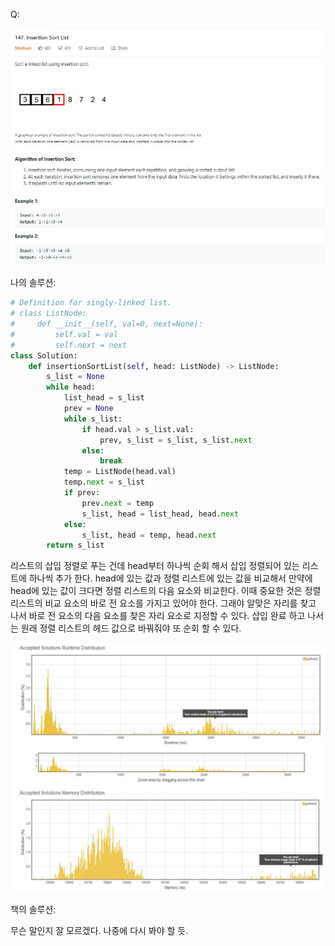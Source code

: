 Q:

![](./Figure/147(1).JPG)



나의 솔루션:

```python 
# Definition for singly-linked list.
# class ListNode:
#     def __init__(self, val=0, next=None):
#         self.val = val
#         self.next = next
class Solution:
    def insertionSortList(self, head: ListNode) -> ListNode:
        s_list = None
        while head:
            list_head = s_list
            prev = None
            while s_list:
                if head.val > s_list.val:
                    prev, s_list = s_list, s_list.next
                else:
                    break
            temp = ListNode(head.val)
            temp.next = s_list
            if prev:
                prev.next = temp
                s_list, head = list_head, head.next
            else:
                s_list, head = temp, head.next
        return s_list
```

리스트의 삽입 정렬로 푸는 건데 head부터 하나씩 순회 해서 삽입 정렬되어 있는 리스트에 하나씩 추가 한다. head에 있는 값과 정렬 리스트에 있는 값을 비교해서 만약에 head에 있는 값이 크다면 정렬 리스트의 다음 요소와 비교한다. 이때 중요한 것은 정렬 리스트의 비교 요소의 바로 전 요소를 가지고 있어야 한다. 그래야 알맞은 자리를 찾고 나서 바로 전 요소의 다음 요소를 찾은 자리 요소로 지정할 수 있다. 삽입 완료 하고 나서는 원래 정렬 리스트의 헤드 값으로 바꿔줘야 또 순회 할 수 있다. 



![](./Figure/147(2).JPG)



책의 솔루션:

무슨 말인지 잘 모르겠다. 나중에 다시 봐야 할 듯.